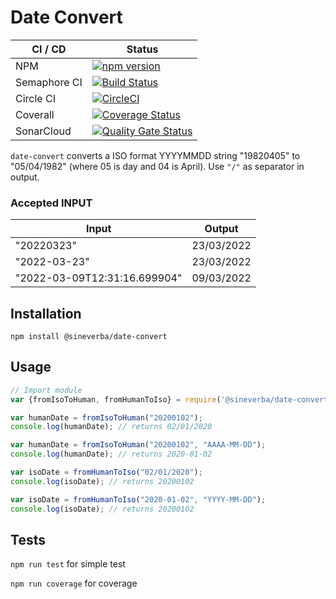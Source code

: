 Date Convert
============

| CI / CD | Status |
| ------- | ------ |
| NPM | [![npm version](https://badge.fury.io/js/%40sineverba%2Fdate-convert.svg)](https://badge.fury.io/js/%40sineverba%2Fdate-convert) |
| Semaphore CI | [![Build Status](https://sineverba.semaphoreci.com/badges/npm-pkg-date-convert/branches/master.svg)](https://sineverba.semaphoreci.com/projects/npm-pkg-date-convert) |
| Circle CI | [![CircleCI](https://circleci.com/gh/sineverba/npm-pkg-date-convert.svg?style=svg)](https://circleci.com/gh/sineverba/npm-pkg-date-convert) |
| Coverall | [![Coverage Status](https://coveralls.io/repos/github/sineverba/npm-pkg-date-convert/badge.svg?branch=master)](https://coveralls.io/github/sineverba/npm-pkg-date-convert?branch=master) |
| SonarCloud | [![Quality Gate Status](https://sonarcloud.io/api/project_badges/measure?project=npm-pkg-date-convert&metric=alert_status)](https://sonarcloud.io/dashboard?id=npm-pkg-date-convert) |


`date-convert` converts a ISO format YYYYMMDD string "19820405" to "05/04/1982" (where 05 is day and 04 is April). Use `"/"` as separator in output.

### Accepted INPUT

| Input | Output |
| ----- | -------|
| "20220323" | 23/03/2022 |
| "2022-03-23" | 23/03/2022 |
| "2022-03-09T12:31:16.699904" | 09/03/2022 |


## Installation
`npm install @sineverba/date-convert`

## Usage

```js
// Import module
var {fromIsoToHuman, fromHumanToIso} = require('@sineverba/date-convert');

var humanDate = fromIsoToHuman("20200102");
console.log(humanDate); // returns 02/01/2020

var humanDate = fromIsoToHuman("20200102", "AAAA-MM-DD");
console.log(humanDate); // returns 2020-01-02

var isoDate = fromHumanToIso("02/01/2020");
console.log(isoDate); // returns 20200102

var isoDate = fromHumanToIso("2020-01-02", "YYYY-MM-DD");
console.log(isoDate); // returns 20200102
```

## Tests

`npm run test` for simple test

`npm run coverage` for coverage
